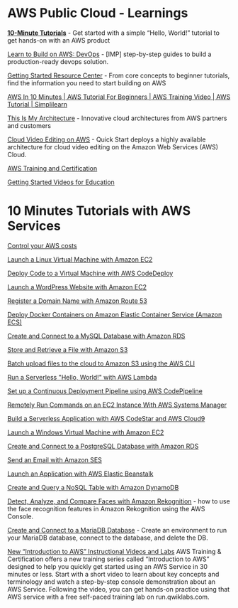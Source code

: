 # AWS Public Cloud - Learnings

[**10-Minute Tutorials**](https://aws.amazon.com/getting-started/tutorials/) - Get started with a simple “Hello, World!” tutorial to get hands-on with an AWS product

[Learn to Build on AWS: DevOps](https://aws.amazon.com/getting-started/use-cases/devops/?csl_l2b_do) - [IMP] step-by-step guides to build a production-ready devops solution.

[Getting Started Resource Center](https://aws.amazon.com/getting-started/) - From core concepts to beginner tutorials, find the information you need to start building on AWS

[AWS In 10 Minutes | AWS Tutorial For Beginners | AWS Training Video | AWS Tutorial | Simplilearn](https://www.youtube.com/watch?v=r4YIdn2eTm4)

[This Is My Architecture](https://aws.amazon.com/this-is-my-architecture/) - Innovative cloud architectures from AWS partners and customers

[Cloud Video Editing on AWS](https://aws.amazon.com/quickstart/architecture/cloud-video-editing/) - Quick Start deploys a highly available architecture for cloud video editing on the Amazon Web Services (AWS) Cloud.

[AWS Training and Certification](https://www.aws.training/Dashboard)

[Getting Started Videos for Education](https://aws.amazon.com/education/edu-getting-started-videos/)

# 10 Minutes Tutorials with AWS Services

[Control your AWS costs](https://aws.amazon.com/getting-started/tutorials/control-your-costs-free-tier-budgets/?trk=gs_card)

[Launch a Linux Virtual Machine with Amazon EC2](https://aws.amazon.com/getting-started/tutorials/launch-a-virtual-machine/?trk=gs_card)

[Deploy Code to a Virtual Machine with AWS CodeDeploy](https://aws.amazon.com/getting-started/tutorials/deploy-code-vm/?trk=gs_card)

[Launch a WordPress Website with Amazon EC2](https://aws.amazon.com/getting-started/tutorials/launch-a-wordpress-website/?trk=gs_card)

[Register a Domain Name with Amazon Route 53](https://aws.amazon.com/getting-started/tutorials/get-a-domain/?trk=gs_card)

[Deploy Docker Containers on Amazon Elastic Container Service (Amazon ECS)](https://aws.amazon.com/getting-started/tutorials/deploy-docker-containers/?trk=gs_card)

[Create and Connect to a MySQL Database with Amazon RDS](https://aws.amazon.com/getting-started/tutorials/create-mysql-db/?trk=gs_card)

[Store and Retrieve a File with Amazon S3](https://aws.amazon.com/getting-started/tutorials/backup-files-to-amazon-s3/?trk=gs_card)

[Batch upload files to the cloud to Amazon S3 using the AWS CLI](https://aws.amazon.com/getting-started/tutorials/backup-to-s3-cli/?trk=gs_card)

[Run a Serverless "Hello, World!" with AWS Lambda](https://aws.amazon.com/getting-started/tutorials/run-serverless-code/?trk=gs_card)

[Set up a Continuous Deployment Pipeline using AWS CodePipeline](https://aws.amazon.com/getting-started/tutorials/continuous-deployment-pipeline/?trk=gs_card)

[Remotely Run Commands on an EC2 Instance With AWS Systems Manager](https://aws.amazon.com/getting-started/tutorials/remotely-run-commands-ec2-instance-systems-manager/?trk=gs_card)

[Build a Serverless Application with AWS CodeStar and AWS Cloud9](https://aws.amazon.com/getting-started/tutorials/build-serverless-app-codestar-cloud9/?trk=gs_card)

[Launch a Windows Virtual Machine with Amazon EC2](https://aws.amazon.com/getting-started/tutorials/launch-windows-vm/?trk=gs_card)

[Create and Connect to a PostgreSQL Database with Amazon RDS](https://aws.amazon.com/getting-started/tutorials/create-connect-postgresql-db/?trk=gs_card)

[Send an Email with Amazon SES](https://aws.amazon.com/getting-started/tutorials/send-an-email/?trk=gs_card)

[Launch an Application with AWS Elastic Beanstalk](https://aws.amazon.com/getting-started/tutorials/launch-an-app/?trk=gs_card)

[Create and Query a NoSQL Table with Amazon DynamoDB](https://aws.amazon.com/getting-started/tutorials/create-nosql-table/?trk=gs_card)

[Detect, Analyze, and Compare Faces with Amazon Rekognition](https://aws.amazon.com/getting-started/tutorials/detect-analyze-compare-faces-rekognition/?trk=gs_card) - how to use the face recognition features in Amazon Rekognition using the AWS Console.

[Create and Connect to a MariaDB Database](https://aws.amazon.com/getting-started/tutorials/create-mariadb-db/?trk=gs_card) - 
Create an environment to run your MariaDB database, connect to the database, and delete the DB.


[New “Introduction to AWS” Instructional Videos and Labs](https://aws.amazon.com/about-aws/whats-new/2014/01/14/new-introduction-to-aws-instructional-videos-and-labs/)
AWS Training & Certification offers a new training series called “Introduction to AWS” designed to help you quickly get started using an AWS Service in 30 minutes or less. Start with a short video to learn about key concepts and terminology and watch a step-by-step console demonstration about an AWS Service. Following the video, you can get hands-on practice using that AWS service with a free self-paced training lab on run.qwiklabs.com.
